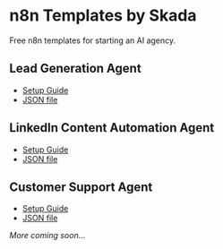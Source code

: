 # n8n Templates by Skada
Free n8n templates for starting an AI agency.

## Lead Generation Agent
- [Setup Guide](https://github.com/skadaai/n8n-templates/blob/main/leadgen-setup.md)
- [JSON file](https://github.com/skadaai/n8n-templates/blob/main/leadgen.json)

## LinkedIn Content Automation Agent
- [Setup Guide](https://github.com/skadaai/n8n-templates/blob/main/li-post-setup.md)
- [JSON file](https://github.com/skadaai/n8n-templates/blob/main/li-post.json)

## Customer Support Agent
- [Setup Guide](https://github.com/skadaai/n8n-templates/blob/main/customer-support-setup.md)
- [JSON file](https://github.com/skadaai/n8n-templates/blob/main/customer-support.json)

_More coming soon..._
